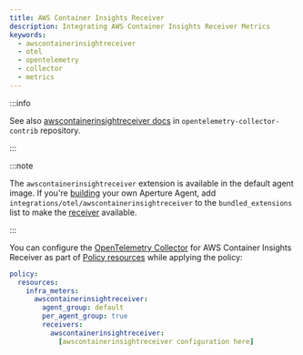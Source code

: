 ```yaml
---
title: AWS Container Insights Receiver
description: Integrating AWS Container Insights Receiver Metrics
keywords:
  - awscontainerinsightreceiver
  - otel
  - opentelemetry
  - collector
  - metrics
---
```


:::info

See also [awscontainerinsightreceiver docs][receiver] in
`opentelemetry-collector-contrib` repository.

:::

:::note

The `awscontainerinsightreceiver` extension is available in the default agent
image. If you're [building][build] your own Aperture Agent, add
`integrations/otel/awscontainerinsightreceiver` to the `bundled_extensions` list
to make the [receiver][receiver] available.

:::

You can configure the [OpenTelemetry Collector][opentelemetry-collector] for AWS
Container Insights Receiver as part of [Policy resources][policy-resources]
while applying the policy:

```yaml
policy:
  resources:
    infra_meters:
      awscontainerinsightreceiver:
        agent_group: default
        per_agent_group: true
        receivers:
          awscontainerinsightreceiver:
            [awscontainerinsightreceiver configuration here]
```

[build]: /reference/aperturectl/build/agent/agent.md
[receiver]:
  https://github.com/open-telemetry/opentelemetry-collector-contrib/tree/main/receiver/awscontainerinsightreceiver
[opentelemetry-collector]: /reference/configuration/spec.md#telemetry-collector
[policy-resources]: /reference/configuration/spec.md#resources
